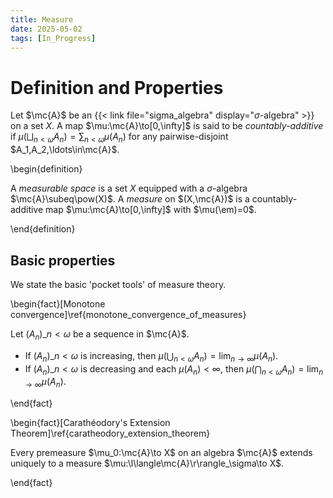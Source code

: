 ```yaml
---
title: Measure
date: 2025-05-02
tags: [In_Progress]
---
```


# Definition and Properties

Let $\mc{A}$ be an {{< link file="sigma_algebra" display="$\sigma$-algebra" >}} on a set $X$. A map $\mu:\mc{A}\to[0,\infty]$ is said to be _countably-additive_ if $\mu(\bigsqcup_{n<\omega}A_n)=\sum_{n<\omega}\mu(A_n)$ for any pairwise-disjoint $A_1,A_2,\ldots\in\mc{A}$.

\begin{definition}

A _measurable space_ is a set $X$ equipped with a $\sigma$-algebra $\mc{A}\subeq\pow(X)$. A _measure_ on $(X,\mc{A})$ is a countably-additive map $\mu:\mc{A}\to[0,\infty]$ with $\mu(\em)=0$.

\end{definition}

## Basic properties

We state the basic 'pocket tools' of measure theory.

\begin{fact}[Monotone convergence]\ref{monotone_convergence_of_measures}

Let $(A_n)\_{n<\omega}$ be a sequence in $\mc{A}$.
* If $(A_n)\_{n<\omega}$ is increasing, then $\mu(\bigcup_{n<\omega}A_n)=\lim_{n\to\infty}\mu(A_n)$.
* If $(A_n)\_{n<\omega}$ is decreasing and each $\mu(A_n)<\infty$, then $\mu(\bigcap_{n<\omega}A_n)=\lim_{n\to\infty}\mu(A_n)$.

\end{fact}

\begin{fact}[Carathéodory's Extension Theorem]\ref{caratheodory_extension_theorem}

Every premeasure $\mu_0:\mc{A}\to X$ on an algebra $\mc{A}$ extends uniquely to a measure $\mu:\l\langle\mc{A}\r\rangle_\sigma\to X$.

\end{fact}
